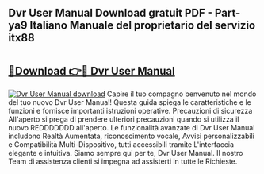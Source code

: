 ## Dvr User Manual Download gratuit PDF - Part-ya9 Italiano Manuale del proprietario del servizio itx88

# <h2><a href="http://dfgo78.blite.top/?on=Dvr+User+Manual">🔗Download 👉🔴 Dvr User Manual</a></h2>

[![Dvr User Manual download](https://i.imgur.com/lujVjoI.png)](http://dfgo78.blite.top/?on=Dvr+User+Manual)
Capire il tuo compagno benvenuto nel mondo del tuo nuovo Dvr User Manual! Questa guida spiega le caratteristiche e le funzioni e fornisce importanti istruzioni operative. Precauzioni di sicurezza All'aperto si prega di prendere ulteriori precauzioni quando si utilizza il nuovo REDDDDDDD all'aperto. Le funzionalità avanzate di Dvr User Manual includono Realtà Aumentata, riconoscimento vocale, Avvisi personalizzabili e Compatibilità Multi-Dispositivo, tutti accessibili tramite L'interfaccia elegante e intuitiva. Siamo sempre qui per te, Dvr User Manual. Il nostro Team di assistenza clienti si impegna ad assisterti in tutte le Richieste.
